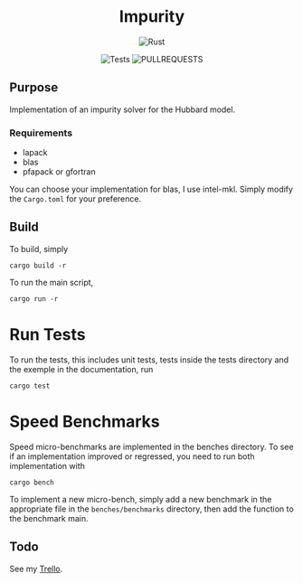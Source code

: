 <div align="center">

# Impurity

![Rust](https://img.shields.io/badge/rust-%23000000.svg?style=for-the-badge&logo=rust&logoColor=white)

![Tests](https://img.shields.io/github/actions/workflow/status/Duumbo/impurity/rust.yml?color=%23a3d1af&style=for-the-badge)<!-- ![release](https://img.shields.io/github/v/tag/Duumbo/impurity?color=blue&style=for-the-badge) -->
![PULLREQUESTS](https://img.shields.io/github/issues-pr-closed/Duumbo/impurity?color=pink&style=for-the-badge) <!-- ![CRATES](https://img.shields.io/crates/v/pfapack?style=for-the-badge) -->

</div>

## Purpose
Implementation of an impurity solver for the Hubbard model.

### Requirements
- lapack
- blas
- pfapack or gfortran

You can choose your implementation for blas, I use intel-mkl. Simply modify the `Cargo.toml` for your preference.

## Build
To build, simply
```shell
cargo build -r
```
To run the main script,
```shell
cargo run -r
```

# Run Tests
To run the tests, this includes unit tests, tests inside the tests directory and
the exemple in the documentation, run
```shell
cargo test
```

# Speed Benchmarks
Speed micro-benchmarks are implemented in the benches directory. To see if an
implementation improved or regressed, you need to run both implementation with
```shell
cargo bench
```
To implement a new micro-bench, simply add a new benchmark in the appropriate
file in the `benches/benchmarks` directory, then add the function to the
benchmark main.

## Todo
See my [Trello](https://trello.com/b/hCw6jDse/impurity-solver).
